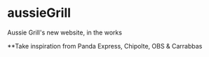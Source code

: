 # aussieGrill
 Aussie Grill's new website, in the works



**Take inspiration from Panda Express, Chipolte, OBS & Carrabbas